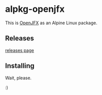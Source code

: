 # alpkg-openjfx

This is [OpenJFX][openjfx] as an Alpine Linux package.

## Releases

[releases page](https://github.com/GiTuIT/alpkg-openjfx/releases)

## Installing

Wait, please. 

:)
    
[openjfx]: https://wiki.openjdk.java.net/display/OpenJFX/Main
